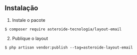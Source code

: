 ## Instalação

1. Instale o pacote
  ```shell
  $ composer require asteroide-tecnologia/layout-email
  ```
2. Publique o layout
  ```shell
  $ php artisan vendor:publish --tag=asteroide-layout-email